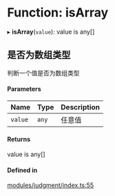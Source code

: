 # Function: isArray

▸ **isArray**(`value`): value is any[]

## 是否为数组类型
判断一个值是否为数组类型

#### Parameters

| Name | Type | Description |
| :------ | :------ | :------ |
| `value` | `any` | 任意值 |

#### Returns

value is any[]

#### Defined in

[modules/judgment/index.ts:55](https://github.com/loclink/tianjie/blob/30c59cc/src/modules/judgment/index.ts#L55)
